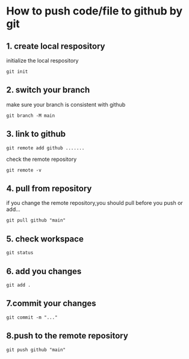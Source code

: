 # How to push code/file to github by git

## 1. create local respository
initialize the local respository
```
git init
```


## 2. switch your branch
make sure your branch is consistent with github
```
git branch -M main
```

## 3. link to github
```
git remote add github .......
```
check the remote repository
```
git remote -v
```

## 4. pull from repository
if you change the remote repository,you should pull before you push or add... 
``` 
git pull github "main"
```

## 5. check workspace
```
git status
```

## 6. add you changes
```
git add .
```

## 7.commit your changes
```
git commit -m "..."
```

## 8.push to the remote repository
```
git push github "main"
```